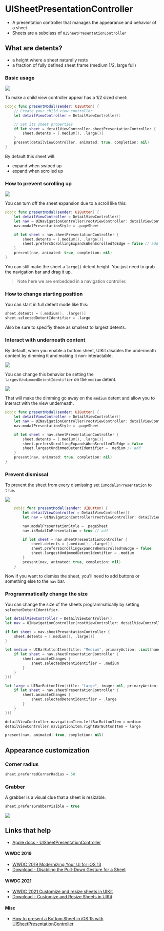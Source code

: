 # UISheetPresentationController

- A presentation controller that manages the appearance and behavior of a sheet.
- Sheets are a subclass of `UISheetPresentationController`

## What are detents?

- a height where a sheet naturally rests
- a fraction of fully defined sheet frame (medium 1/2, large full)

### Basic usage

![](images/0.gif)

To make a child view controller appear has a 1/2 sized sheet:

```swift
@objc func presentModal(sender: UIButton) {
    // Create your child view controller
    let detailViewController = DetailViewController()

    // Set its sheet properties
    if let sheet = detailViewController.sheetPresentationController {
        sheet.detents = [.medium(), .large()]
    }
    present(detailViewController, animated: true, completion: nil)
}
```

By default this sheet will:

- expand when swiped up
- expand when scrolled up

### How to prevent scrolling up

![](images/1.gif)

You can turn off the sheet expansion due to a scroll like this:

```swift
@objc func presentModal(sender: UIButton) {
    let detailViewController = DetailViewController()
    let nav = UINavigationController(rootViewController: detailViewController)
    nav.modalPresentationStyle = .pageSheet

    if let sheet = nav.sheetPresentationController {
        sheet.detents = [.medium(), .large()]
        sheet.prefersScrollingExpandsWhenScrolledToEdge = false // add
    }
    present(nav, animated: true, completion: nil)
}
```

You can still make the sheet a `large()` detent height. You just need to grab the navigation bar and drag it up.

> Note here we are embedded in a navigation controller.

### How to change starting position

You can start in full detent mode like this:

```swift
sheet.detents = [.medium(), .large()]
sheet.selectedDetentIdentifier = .large
```

Also be sure to specifiy these as smallest to largest detents.

### Interact with underneath content

By default, when you enable a bottom sheet, UIKit disables the underneath content by dimming it and making it non-interactable.

![](images/2.gif)

You can change this behavior be setting the `largestUndimmedDetentIdentifier` on the `medium` detent.

![](images/3.gif)

That will make the dimming go away on the `medium` detent and allow you to interact with the view underneath.

```swift
@objc func presentModal(sender: UIButton) {
    let detailViewController = DetailViewController()
    let nav = UINavigationController(rootViewController: detailViewController)
    nav.modalPresentationStyle = .pageSheet

    if let sheet = nav.sheetPresentationController {
        sheet.detents = [.medium(), .large()]
        sheet.prefersScrollingExpandsWhenScrolledToEdge = false
        sheet.largestUndimmedDetentIdentifier = .medium // add
    }
    present(nav, animated: true, completion: nil)
}
```

### Prevent dismissal

To prevent the sheet from every dismissing set `isModalInPresentation` to `true`.

![](images/4.gif)

```swift
    @objc func presentModal(sender: UIButton) {
        let detailViewController = DetailViewController()
        let nav = UINavigationController(rootViewController: detailViewController)

        nav.modalPresentationStyle = .pageSheet
        nav.isModalInPresentation = true // add

        if let sheet = nav.sheetPresentationController {
            sheet.detents = [.medium(), .large()]
            sheet.prefersScrollingExpandsWhenScrolledToEdge = false
            sheet.largestUndimmedDetentIdentifier = .medium
        }
        present(nav, animated: true, completion: nil)
    }
```

Now if you want to dismiss the sheet, you'll need to add buttons or something else to the `nav` bar.

### Programmatically change the size

You can change the size of the sheets programmatically by setting `selectedDetentIdentifier`.

```swift
let detailViewController = DetailViewController()
let nav = UINavigationController(rootViewController: detailViewController)

if let sheet = nav.sheetPresentationController {
    sheet.detents = [.medium(), .large()]
}

let medium = UIBarButtonItem(title: "Medium", primaryAction: .init(handler: { _ in
    if let sheet = nav.sheetPresentationController {
        sheet.animateChanges {
            sheet.selectedDetentIdentifier = .medium
        }
    }
}))

let large = UIBarButtonItem(title: "Large", image: nil, primaryAction: .init(handler: { _ in
    if let sheet = nav.sheetPresentationController {
        sheet.animateChanges {
            sheet.selectedDetentIdentifier = .large
        }
    }
}))

detailViewController.navigationItem.leftBarButtonItem = medium
detailViewController.navigationItem.rightBarButtonItem = large

present(nav, animated: true, completion: nil)
```

## Appearance customization

### Corner radius

```swift
sheet.preferredCornerRadius = 50
```

### Grabber

A grabber is a visual clue that a sheet is resizable. 

```swift
sheet.prefersGrabberVisible = true
```

![](images/6.png)

## Links that help

- [Apple docs - UISheetPresentationController](https://developer.apple.com/documentation/uikit/uisheetpresentationcontroller)

#### WWDC 2019
- [WWDC 2019 Modernizing Your UI for iOS 13](https://developer.apple.com/videos/play/wwdc2019/224)
- [Download - Disabling the Pull-Down Gesture for a Sheet](https://developer.apple.com/documentation/uikit/view_controllers/disabling_the_pull-down_gesture_for_a_sheet)

#### WWDC 2021
- [WWDC 2021 Customize and resize sheets in UIKit](https://developer.apple.com/videos/play/wwdc2021/10063/)
- [Download - Customize and Resize Sheets in UIKit](https://developer.apple.com/documentation/uikit/uiviewcontroller/customize_and_resize_sheets_in_uikit)

#### Misc

- [How to present a Bottom Sheet in iOS 15 with UISheetPresentationController
](https://sarunw.com/posts/bottom-sheet-in-ios-15-with-uisheetpresentationcontroller/)
